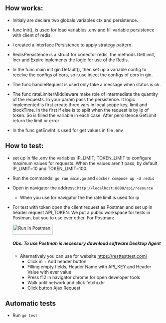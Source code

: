 ## How works:

- Initialy are declare two globals variables ctx and persistence.

- func init(), is used for load variables .env and fill variable persistence with client of redis.

- I created a interface Persistence to apply strategy pattern.

- RedisPersistence is a struct for conector redis, the methods GetLimit, Incr and Expire inplements the logic for use of the Redis.

- In the func main init gin.Default(), then set up a variable config to receive the configs of cors, so r.use inject the configs of cors in gin.

- The func handleRequest is used only take a message when status is ok.

- The func rateLimiterMiddleware make role of intermediate the quantity of the requests. In your param pass the persistence. It logic implemented is first create three vars in local scope key, limit and blockTime. In the first if else is to split when the request is by ip of token. So is filled the variable in each case. After persistence.GetLimit return the limit or error

- In the func getEnvInt is used for get values in file .env

## How to test:

- set up in file .env the variables IP_LIMIT, TOKEN_LIMIT to configure maximum values for requests. When the values aren't pass, by default IP_LIMIT=10 and TOKEN_LIMIT=100.

- Run the commands: `go run main.go` and `docker compose up -d redis`

- Open in navigator the address: `http://localhost:8080/api/resource`
  - When you use for navigator the the rate limit is used for ip
- For test with token open the client request as Postman and set up in header request API_TOKEN. We put a public workspace for tests in Postman, but you to use ever other.
  For Postman:

  [<img src="https://run.pstmn.io/button.svg" alt="Run In Postman" style="width: 128px; height: 32px;">](https://god.gw.postman.com/run-collection/11060415-1638a203-8d64-43c1-a54d-3a952f52acf7?action=collection%2Ffork&source=rip_markdown&collection-url=entityId%3D11060415-1638a203-8d64-43c1-a54d-3a952f52acf7%26entityType%3Dcollection%26workspaceId%3D7696cb39-b791-4810-a314-093dfe2d4ca0)

  ##### Obs: To use Postman is necessary download software Desktop Agent

  - Alternatively you can use for website https://resttesttest.com/
    - Click in + Add header button
    - Filling empty fields, Header Name with API_KEY and Header Value with ever value
    - Press f12 in navigator chrome for open developer tools
    - Walk until network and click fetch/xhr
    - Click button Ajax Request

## Automatic tests

- Run `go test`

<!-- Objetivo: Desenvolver um rate limiter em Go que possa ser configurado para limitar o número máximo de requisições por segundo com base em um endereço IP específico ou em um token de acesso.

_Descrição_ : O objetivo deste desafio é criar um rate limiter em Go que possa ser utilizado para controlar o tráfego de requisições para um serviço web. O rate limiter deve ser capaz de limitar o número de requisições com base em dois critérios:

Endereço IP: O rate limiter deve restringir o número de requisições recebidas de um único endereço IP dentro de um intervalo de tempo definido.
Token de Acesso: O rate limiter deve também poderá limitar as requisições baseadas em um token de acesso único, permitindo diferentes limites de tempo de expiração para diferentes tokens. O Token deve ser informado no header no seguinte formato:
API_KEY: <TOKEN>
As configurações de limite do token de acesso devem se sobrepor as do IP. Ex: Se o limite por IP é de 10 req/s e a de um determinado token é de 100 req/s, o rate limiter deve utilizar as informações do token.

## Requisitos:

O rate limiter deve poder trabalhar como um middleware que é injetado ao servidor web
O rate limiter deve permitir a configuração do número máximo de requisições permitidas por segundo.
O rate limiter deve ter ter a opção de escolher o tempo de bloqueio do IP ou do Token caso a quantidade de requisições tenha sido excedida.
As configurações de limite devem ser realizadas via variáveis de ambiente ou em um arquivo “.env” na pasta raiz.
Deve ser possível configurar o rate limiter tanto para limitação por IP quanto por token de acesso.
O sistema deve responder adequadamente quando o limite é excedido:
Código HTTP: 429
Mensagem: you have reached the maximum number of requests or actions allowed within a certain time frame
Todas as informações de "limiter” devem ser armazenadas e consultadas de um banco de dados Redis. Você pode utilizar docker-compose para subir o Redis.
Crie uma “strategy” que permita trocar facilmente o Redis por outro mecanismo de persistência.
A lógica do limiter deve estar separada do middleware.

## Exemplos:

Limitação por IP: Suponha que o rate limiter esteja configurado para permitir no máximo 5 requisições por segundo por IP. Se o IP 192.168.1.1 enviar 6 requisições em um segundo, a sexta requisição deve ser bloqueada.
Limitação por Token: Se um token abc123 tiver um limite configurado de 10 requisições por segundo e enviar 11 requisições nesse intervalo, a décima primeira deve ser bloqueada.
Nos dois casos acima, as próximas requisições poderão ser realizadas somente quando o tempo total de expiração ocorrer. Ex: Se o tempo de expiração é de 5 minutos, determinado IP poderá realizar novas requisições somente após os 5 minutos.

## Dicas:

Teste seu rate limiter sob diferentes condições de carga para garantir que ele funcione conforme esperado em situações de alto tráfego.

## Entrega:

O código-fonte completo da implementação.
Documentação explicando como o rate limiter funciona e como ele pode ser configurado.
Testes automatizados demonstrando a eficácia e a robustez do rate limiter.
Utilize docker/docker-compose para que possamos realizar os testes de sua aplicação.
O servidor web deve responder na porta 8080. -->
